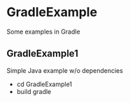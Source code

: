 # GradleExample
Some examples in Gradle

## GradleExample1
Simple Java example w/o dependencies
- cd GradleExample1
- build gradle

